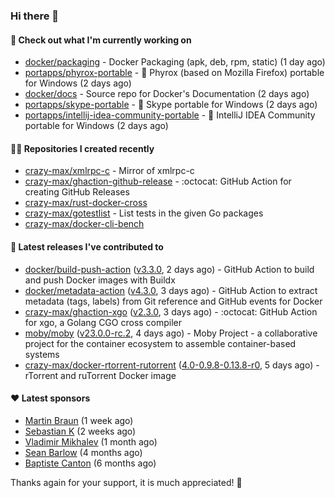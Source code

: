 ### Hi there 👋

#### 👷 Check out what I'm currently working on

- [docker/packaging](https://github.com/docker/packaging) - Docker Packaging (apk, deb, rpm, static) (1 day ago)
- [portapps/phyrox-portable](https://github.com/portapps/phyrox-portable) - 🚀 Phyrox (based on Mozilla Firefox) portable for Windows (2 days ago)
- [docker/docs](https://github.com/docker/docs) - Source repo for Docker&#39;s Documentation (2 days ago)
- [portapps/skype-portable](https://github.com/portapps/skype-portable) - 🚀 Skype portable for Windows  (2 days ago)
- [portapps/intellij-idea-community-portable](https://github.com/portapps/intellij-idea-community-portable) - 🚀 IntelliJ IDEA Community portable for Windows (2 days ago)

#### 👨‍💻 Repositories I created recently

- [crazy-max/xmlrpc-c](https://github.com/crazy-max/xmlrpc-c) - Mirror of xmlrpc-c
- [crazy-max/ghaction-github-release](https://github.com/crazy-max/ghaction-github-release) - :octocat: GitHub Action for creating GitHub Releases
- [crazy-max/rust-docker-cross](https://github.com/crazy-max/rust-docker-cross)
- [crazy-max/gotestlist](https://github.com/crazy-max/gotestlist) - List tests in the given Go packages
- [crazy-max/docker-cli-bench](https://github.com/crazy-max/docker-cli-bench)

#### 🚀 Latest releases I've contributed to

- [docker/build-push-action](https://github.com/docker/build-push-action) ([v3.3.0](https://github.com/docker/build-push-action/releases/tag/v3.3.0), 2 days ago) - GitHub Action to build and push Docker images with Buildx
- [docker/metadata-action](https://github.com/docker/metadata-action) ([v4.3.0](https://github.com/docker/metadata-action/releases/tag/v4.3.0), 3 days ago) - GitHub Action to extract metadata (tags, labels) from Git reference and GitHub events for Docker
- [crazy-max/ghaction-xgo](https://github.com/crazy-max/ghaction-xgo) ([v2.3.0](https://github.com/crazy-max/ghaction-xgo/releases/tag/v2.3.0), 3 days ago) - :octocat: GitHub Action for xgo, a Golang CGO cross compiler
- [moby/moby](https://github.com/moby/moby) ([v23.0.0-rc.2](https://github.com/moby/moby/releases/tag/v23.0.0-rc.2), 4 days ago) - Moby Project - a collaborative project for the container ecosystem to assemble container-based systems
- [crazy-max/docker-rtorrent-rutorrent](https://github.com/crazy-max/docker-rtorrent-rutorrent) ([4.0-0.9.8-0.13.8-r0](https://github.com/crazy-max/docker-rtorrent-rutorrent/releases/tag/4.0-0.9.8-0.13.8-r0), 5 days ago) - rTorrent and ruTorrent Docker image

#### ❤️ Latest sponsors
- [Martin Braun](https://github.com/s4ke) (1 week ago)
- [Sebastian K](https://github.com/skrollme) (2 weeks ago)
- [Vladimir Mikhalev](https://github.com/heyValdemar) (1 month ago)
- [Sean Barlow](https://github.com/woolrab6) (4 months ago)
- [Baptiste Canton](https://github.com/batmac) (6 months ago)

Thanks again for your support, it is much appreciated! 🙏
